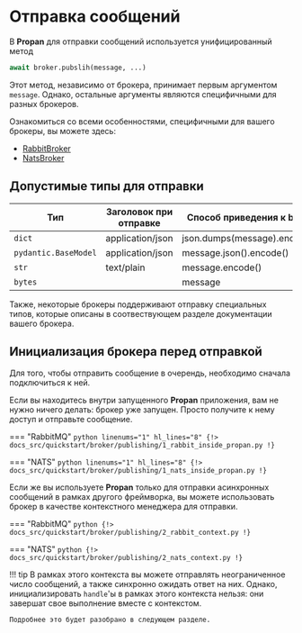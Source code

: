 # Отправка сообщений

В **Propan** для отправки сообщений используется унифицированный метод

```python
await broker.pubslih(message, ...)
```

Этот метод, независимо от брокера, принимает первым аргументом `message`. Однако, остальные аргументы являются
специфичными для разных брокеров.

Ознакомиться со всеми особенностями, специфичными для вашего брокеры, вы можете здесь:

* [RabbitBroker](../../../3_rabbit/5_publishing)
* [NatsBroker](../../../4_nats/3_publishing)

## Допустимые типы для отправки

| Тип                  | Заголовок при отправке      | Способ приведения к bytes    |
| -------------------- | --------------------------- | ---------------------------- |
| `dict`               | application/json            | json.dumps(message).encode() |
| `pydantic.BaseModel` | application/json            | message.json().encode()      |
| `str`                | text/plain                  | message.encode()             |
| `bytes`              |                             | message                      |

Также, некоторые брокеры поддерживают отправку специальных типов, которые описаны в соотвествующем разделе документации вашего брокера.

## Инициализация брокера перед отправкой

Для того, чтобы отправить сообщение в очерендь, необходимо сначала подключиться к ней.

Если вы находитесь внутри запущенного **Propan** приложения, вам не нужно ничего делать: брокер уже запущен.
Просто получите к нему доступ и отправьте сообщение.

=== "RabbitMQ"
    ```python linenums="1" hl_lines="8"
    {!> docs_src/quickstart/broker/publishing/1_rabbit_inside_propan.py !}
    ```

=== "NATS"
    ```python linenums="1" hl_lines="8"
    {!> docs_src/quickstart/broker/publishing/1_nats_inside_propan.py !}
    ```

Если же вы используете **Propan** только для отправки асинхронных сообщений в рамках другого фреймворка, вы можете использовать
брокер в качестве контекстного менеджера для отправки.

=== "RabbitMQ"
    ```python
    {!> docs_src/quickstart/broker/publishing/2_rabbit_context.py !}
    ```

=== "NATS"
    ```python
    {!> docs_src/quickstart/broker/publishing/2_nats_context.py !}
    ```

!!! tip
    В рамках этого контекста вы можете отправлять неограниченное число сообщений, а также синхронно ожидать ответ на них.
    Однако, инициализировать `handle`'ы в рамках этого контекста нельзя: они завершат свое выполнение вместе с контекстом.

    Подробнее это будет разобрано в следующем разделе.